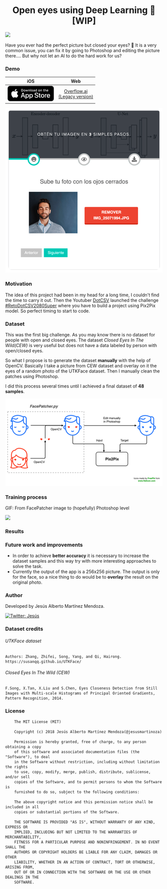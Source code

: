 <h1 align="center">Open eyes using Deep Learning 👀 [WIP]</h1>
<p>
  <img src="https://img.shields.io/badge/version-0.1-blue.svg?cacheSeconds=2592000" />
</p>
Have you ever had the perfect picture but closed your eyes? 🤦 It is a very common issue, you can fix it by going to Photoshop and editing the picture there.... But why not let an AI to do the hard work for us?

### Demo
| iOS | Web |
|:-:|:-:|
| [<img src="assets/appstore-badge.png" height="50">](https://apps.apple.com/us/app/id6449416200) | [Overflow.ai <br> (Legacy version)](https://overflow.ai/open-eyes-using-pix2pix)

![](https://github.com/jesusmartinoza/Open-eyes-using-Pix2Pix/blob/master/assets/demo_1.png?raw=true)

### Motivation
The idea of this project had been in my head for a long time, I couldn't find the time to carry it out. Then the Youtuber [DotCSV](https://www.youtube.com/channel/UCy5znSnfMsDwaLlROnZ7Qbg) launched the challenge [#RetoDotCSV2080Super](https://www.youtube.com/watch?v=BNgAaCK920E) where you have to build a project using Pix2Pix model. So perfect timing to start to code.

### Dataset
This was the first big challenge. As you may know there is no dataset for people with open and closed eyes.  The dataset *Closed Eyes In The Wild(CEW)* is very useful but does not have a data labeled by person with open/closed eyes.

So what I propose is to generate the dataset **manually** with the help of OpenCV. Basically I take a picture from CEW dataset and overlay on it the eyes of a random photo of the UTKFace dataset. Then I manually clean the patches using Photoshop.

I did this process several times until I achieved a final dataset of **48 samples**.

![](https://github.com/jesusmartinoza/Open-eyes-using-Pix2Pix/blob/master/assets/training_process.png?raw=true)

### Training process
GIF: From FacePatcher image to (hopefully) Photoshop level

![](https://github.com/jesusmartinoza/Open-eyes-using-Pix2Pix/blob/master/assets/process.gif?raw=true)


### Results

### Future work and improvements
 - In order to achieve **better accuracy** it is necessary to increase the dataset samples and this way try with more interesting approaches to solve the task.
 - Currently the output of the app is a 256x256 picture. The output is only for the face, so a nice thing to do would be to **overlay** the result on the original photo.

### Author
Developed by Jesús Alberto Martínez Mendoza.

<a href="https://twitter.com/jesusmartinoza">
  <img alt="Twitter: Jesús" src="https://img.shields.io/twitter/follow/jesusmartinoza.svg?style=social" target="_blank" />
</a>

### Dataset credits
###### UTKFace dataset
```
Authors: Zhang, Zhifei, Song, Yang, and Qi, Hairong.
https://susanqq.github.io/UTKFace/
```

###### Closed Eyes In The Wild (CEW)
```
F.Song, X.Tan, X.Liu and S.Chen, Eyes Closeness Detection from Still Images with Multi-scale Histograms of Principal Oriented Gradients, Pattern Recognition, 2014.
```

### License
```
    The MIT License (MIT)

    Copyright (c) 2018 Jesús Alberto Martínez Mendoza(@jesusmartinoza)

    Permission is hereby granted, free of charge, to any person obtaining a copy
    of this software and associated documentation files (the "Software"), to deal
    in the Software without restriction, including without limitation the rights
    to use, copy, modify, merge, publish, distribute, sublicense, and/or sell
    copies of the Software, and to permit persons to whom the Software is
    furnished to do so, subject to the following conditions:

    The above copyright notice and this permission notice shall be included in all
    copies or substantial portions of the Software.

    THE SOFTWARE IS PROVIDED "AS IS", WITHOUT WARRANTY OF ANY KIND, EXPRESS OR
    IMPLIED, INCLUDING BUT NOT LIMITED TO THE WARRANTIES OF MERCHANTABILITY,
    FITNESS FOR A PARTICULAR PURPOSE AND NONINFRINGEMENT. IN NO EVENT SHALL THE
    AUTHORS OR COPYRIGHT HOLDERS BE LIABLE FOR ANY CLAIM, DAMAGES OR OTHER
    LIABILITY, WHETHER IN AN ACTION OF CONTRACT, TORT OR OTHERWISE, ARISING FROM,
    OUT OF OR IN CONNECTION WITH THE SOFTWARE OR THE USE OR OTHER DEALINGS IN THE
    SOFTWARE.

```
